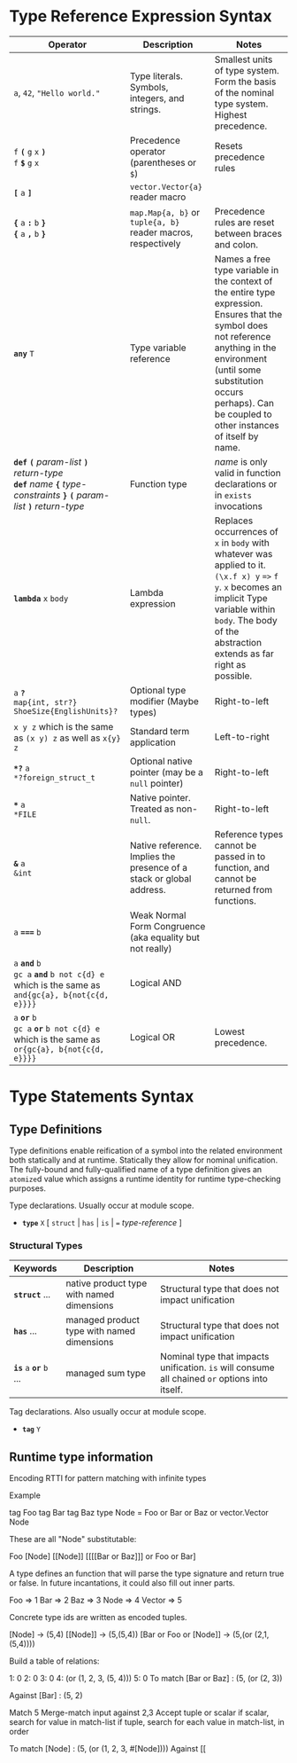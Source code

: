 # Type Reference Expression Syntax

Operator                                            | Description                  | Notes
-------------                                       | ---------------------------- | -------------
`a`, `42`, `"Hello world."`                         | Type literals. Symbols, integers, and strings. | Smallest units of type system. Form the basis of the nominal type system. Highest precedence.
`f` **`(`** `g` `x` **`)`**<br/>`f` **`$`** `g` `x` | Precedence operator (parentheses or `$`) | Resets precedence rules
**`[`** `a` **`]`**                                 | `vector.Vector{a}` reader macro | 
**`{`** `a` **`:`** `b` **`}`**<br/>**`{`** `a` **`,`** `b` **`}`**                     | `map.Map{a, b}` or `tuple{a, b}` reader macros, respectively | Precedence rules are reset between braces and colon.
**`any`** `T`                                       | Type variable reference | Names a free type variable in the context of the entire type expression. Ensures that the symbol does not reference anything in the environment (until some substitution occurs perhaps). Can be coupled to other instances of itself by name.
**`def`** **`(`** *param-list* **`)`** *return-type*<br/>**`def`** *name* **`{`** *type-constraints* **`}`** **`(`** *param-list* **`)`** *return-type* | Function type | *name* is only valid in function declarations or in `exists` invocations 
**`lambda`** `x` `body`                             | Lambda expression | Replaces occurrences of `x` in `body` with whatever was applied to it. `(\x.f x) y` `=>` `f y`. `x` becomes an implicit Type variable within `body`. The body of the abstraction extends as far right as possible.
`a` **`?`**<br/>`map{int, str?}`<br/>`ShoeSize{EnglishUnits}?` | Optional type modifier (Maybe types)                  | Right-to-left
`x y z` which is the same as `(x y) z` as well as `x{y} z` | Standard term application    | Left-to-right
**`*?`** `a`<br/>`*?foreign_struct_t`               | Optional native pointer (may be a `null` pointer)   | Right-to-left
**`*`** `a`<br/>`*FILE`                             | Native pointer. Treated as non-`null`.  | Right-to-left
**`&`** `a`<br/>`&int`                              | Native reference. Implies the presence of a stack or global address.  | Reference types cannot be passed in to function, and cannot be returned from functions.
`a` **`===`** `b`<br/>                              | Weak Normal Form Congruence (aka equality but not really) |
`a` **`and`** `b`<br/>`gc a` **`and`** `b not c{d} e` which is the same as `and{gc{a}, b{not{c{d, e}}}}`      | Logical AND  |
`a` **`or`** `b`<br/>`gc a` **`or`** `b not c{d} e` which is the same as `or{gc{a}, b{not{c{d, e}}}}`      | Logical OR    | Lowest precedence.

# Type Statements Syntax

## Type Definitions
Type definitions enable reification of a symbol into the related environment both statically and at runtime. Statically they allow for nominal unification.
The fully-bound and fully-qualified name of a type definition gives an `atomize`d value which assigns a runtime identity for runtime type-checking purposes.

Type declarations. Usually occur at module scope.
* **`type`** `X` [ `struct` \| `has` \| `is` \| `=` *type-reference* ]

### Structural Types

Keywords | Description | Notes
--- | --- | ---
**`struct`** ...                                    | native product type with named dimensions | Structural type that does not impact unification
**`has`** ...                                       | managed product type with named dimensions | Structural type that does not impact unification
**`is`** `a` **`or`** `b` ...                       | managed sum type | Nominal type that impacts unification. `is` will consume all chained `or` options into itself.

Tag declarations. Also usually occur at module scope.
* **`tag`** `Y`

## Runtime type information

Encoding RTTI for pattern matching with infinite types

Example

tag Foo
tag Bar
tag Baz
type Node = Foo or Bar or Baz or vector.Vector Node

These are all "Node" substitutable:

Foo
[Node]
[[Node]]
[[[[Bar or Baz]]] or Foo or Bar]

A type defines an function that will parse the type signature and return true or
false. In future incantations, it could also fill out inner parts.


Foo => 1
Bar => 2
Baz => 3
Node => 4
Vector => 5

Concrete type ids are written as encoded tuples.

[Node]       -> (5,4)
[[Node]]     -> (5,(5,4))
[Bar or Foo or [Node]] -> (5,(or (2,1,(5,4))))

Build a table of relations:

1: 0
2: 0
3: 0
4: (or (1, 2, 3, (5, 4)))
5: 0
To match [Bar or Baz] : (5, (or (2, 3))

Against [Bar] : (5, 2)

Match 5 
Merge-match input against 2,3
	Accept tuple or scalar
	if scalar, search for value in match-list
	if tuple, search for each value in match-list, in order

To match [Node] : (5, (or (1, 2, 3, #[Node])))
Against [[




